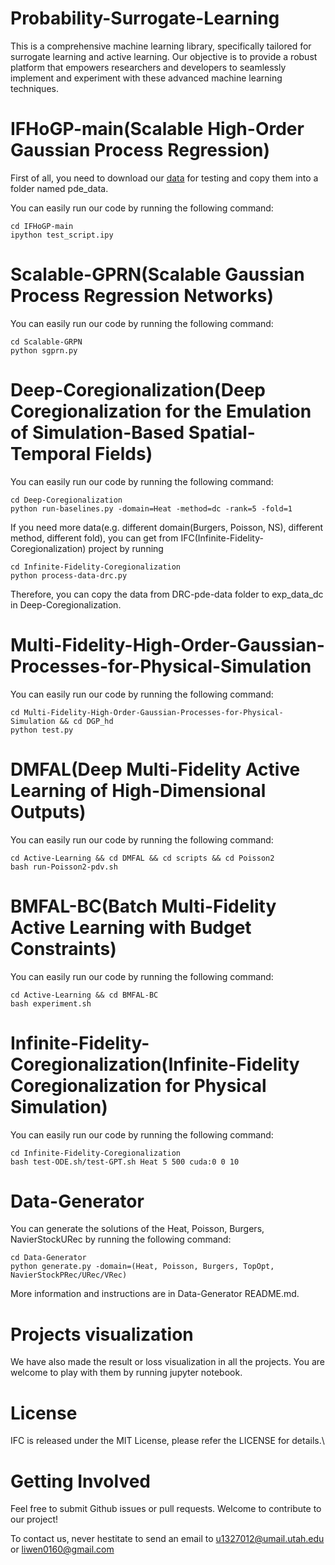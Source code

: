 # Probability-Surrogate-Learning
This is a comprehensive machine learning library, specifically tailored for surrogate learning and active learning. Our objective is to provide a robust platform that empowers researchers and developers to seamlessly implement and experiment with these advanced machine learning techniques.

# IFHoGP-main(Scalable High-Order Gaussian Process Regression)
First of all, you need to download our [data](https://drive.google.com/file/d/1ekh_rITLrXvPyThm7DSid8fl8YuyYQVK/view?usp=sharing) for testing and copy them into a folder named pde_data.

You can easily run our code by running the following command:
```commandline
cd IFHoGP-main
ipython test_script.ipy
```

# Scalable-GPRN(Scalable Gaussian Process Regression Networks)

You can easily run our code by running the following command:
```commandline
cd Scalable-GRPN
python sgprn.py
```

# Deep-Coregionalization(Deep Coregionalization for the Emulation of Simulation-Based Spatial-Temporal Fields)
You can easily run our code by running the following command:

```commandline
cd Deep-Coregionalization
python run-baselines.py -domain=Heat -method=dc -rank=5 -fold=1
```

If you need more data(e.g. different domain(Burgers, Poisson, NS), different method, different fold), you can get from IFC(Infinite-Fidelity-Coregionalization) project by running
```commandline
cd Infinite-Fidelity-Coregionalization
python process-data-drc.py
```
Therefore, you can copy the data from DRC-pde-data folder to exp_data_dc in Deep-Coregionalization.

# Multi-Fidelity-High-Order-Gaussian-Processes-for-Physical-Simulation
You can easily run our code by running the following command:
```commandline
cd Multi-Fidelity-High-Order-Gaussian-Processes-for-Physical-Simulation && cd DGP_hd
python test.py
```
# DMFAL(Deep Multi-Fidelity Active Learning of High-Dimensional Outputs)
You can easily run our code by running the following command:
```commandline
cd Active-Learning && cd DMFAL && cd scripts && cd Poisson2
bash run-Poisson2-pdv.sh
```
# BMFAL-BC(Batch Multi-Fidelity Active Learning with Budget Constraints)
You can easily run our code by running the following command:
```commandline
cd Active-Learning && cd BMFAL-BC
bash experiment.sh
```
# Infinite-Fidelity-Coregionalization(Infinite-Fidelity Coregionalization for Physical Simulation)
You can easily run our code by running the following command:
```commandline
cd Infinite-Fidelity-Coregionalization
bash test-ODE.sh/test-GPT.sh Heat 5 500 cuda:0 0 10
```
# Data-Generator
You can generate the solutions of the Heat, Poisson, Burgers, NavierStockURec by running the following command:
```commandline
cd Data-Generator
python generate.py -domain=(Heat, Poisson, Burgers, TopOpt, NavierStockPRec/URec/VRec)
```
More information and instructions are in Data-Generator README.md.

# Projects visualization
We have also made the result or loss visualization in all the projects. You are welcome to play with them by running jupyter notebook.


# License
IFC is released under the MIT License, please refer the LICENSE for details.\

# Getting Involved
Feel free to submit Github issues or pull requests. Welcome to contribute to our project!

To contact us, never hestitate to send an email to u1327012@umail.utah.edu or liwen0160@gmail.com